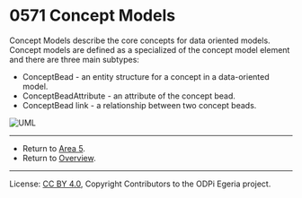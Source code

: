 <!-- SPDX-License-Identifier: CC-BY-4.0 -->
<!-- Copyright Contributors to the ODPi Egeria project. -->

# 0571 Concept Models

Concept Models describe the core concepts for data oriented models.
Concept models are defined as a specialized of the concept model element
and there are three main subtypes:

* ConceptBead - an entity structure for a concept in a data-oriented model.
* ConceptBeadAttribute - an attribute of the concept bead.
* ConceptBead link - a relationship between two concept beads.

![UML](0571-Concept-Models.png#pagewidth)

---

* Return to [Area 5](Area-5-models.md).
* Return to [Overview](.).

----
License: [CC BY 4.0](https://creativecommons.org/licenses/by/4.0/),
Copyright Contributors to the ODPi Egeria project.